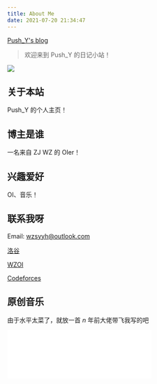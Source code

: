 ```yaml
---
title: About Me
date: 2021-07-20 21:34:47
---
```


[Push_Y's blog](https://www.wzsyyh.ml)

> 欢迎来到 Push_Y 的日记小站！

![](https://www.wzsyyh.ml/image/Push_Y.png)

## 关于本站
Push_Y 的个人主页！

## 博主是谁
一名来自 ZJ WZ 的 OIer！

## 兴趣爱好
OI、音乐！

## 联系我呀
Email: wzsyyh@outlook.com

[洛谷](https://www.luogu.com.cn/user/135485)

[WZOI](https://wzoi.cc/users/5507)

[Codeforces](http://codeforces.com/profile/wzsyyh)

## 原创音乐
由于水平太菜了，就放一首 $n$ 年前大佬带飞我写的吧

<!-- <iframe frameborder="no" border="0" marginwidth="0" marginheight="0" width=330 height=86 src="//music.163.com/outchain/player?type=3&id=2065157583&auto=1&height=66"></iframe> -->
<iframe frameborder="no" border="0" marginwidth="0" marginheight="0" width=330 height=110 src="//music.163.com/outchain/player?type=4&id=794535644&auto=1&height=90"></iframe>